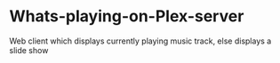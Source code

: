 # Whats-playing-on-Plex-server
Web client which displays currently playing music track, else displays a slide show
